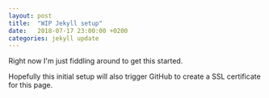 ```yaml
---
layout: post
title:  "WIP Jekyll setup"
date:   2018-07-17 23:00:00 +0200
categories: jekyll update
---
```


Right now I'm just fiddling around to get this started.

Hopefully this initial setup will also trigger GitHub to create a SSL certificate for this page.